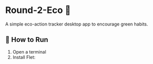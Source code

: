 # Round-2-Eco 🌱
A simple eco-action tracker desktop app to encourage green habits.

## 🔧 How to Run

1. Open a terminal
2. Install Flet: